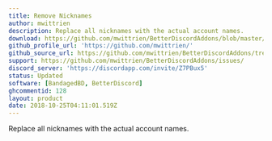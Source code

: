 ```yaml
---
title: Remove Nicknames
author: mwittrien
description: Replace all nicknames with the actual account names.
download: https://github.com/mwittrien/BetterDiscordAddons/blob/master/Plugins/RemoveNicknames/RemoveNicknames.plugin.js
github_profile_url: 'https://github.com/mwittrien/'
github_source_url: https://github.com/mwittrien/BetterDiscordAddons/tree/master/Plugins/RemoveNicknames
support: https://github.com/mwittrien/BetterDiscordAddons/issues/
discord_server: 'https://discordapp.com/invite/Z7PBux5'
status: Updated
software: [BandagedBD, BetterDiscord]
ghcommentid: 128
layout: product
date: 2018-10-25T04:11:01.519Z
---
```

Replace all nicknames with the actual account names.